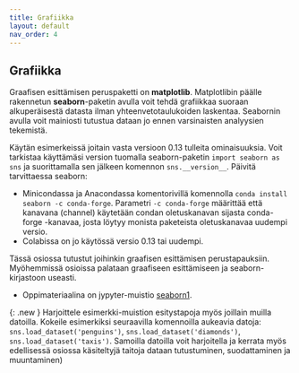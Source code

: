 ```yaml
---
title: Grafiikka
layout: default
nav_order: 4
---
```


## Grafiikka

Graafisen esittämisen peruspaketti on **matplotlib**. Matplotlibin päälle rakennetun **seaborn**-paketin avulla voit tehdä grafiikkaa suoraan alkuperäisestä datasta ilman yhteenvetotaulukoiden laskentaa. Seabornin avulla voit mainiosti tutustua dataan jo ennen varsinaisten analyysien tekemistä.

Käytän esimerkeissä joitain vasta versioon 0.13 tulleita ominaisuuksia. Voit tarkistaa käyttämäsi version tuomalla seaborn-paketin `import seaborn as sns` ja suorittamalla sen jälkeen komennon `sns.__version__`. Päivitä tarvittaessa seaborn:

* Minicondassa ja Anacondassa komentorivillä komennolla `conda install seaborn -c conda-forge`. Parametri `-c conda-forge` määrittää että kanavana (channel) käytetään condan oletuskanavan sijasta conda-forge -kanavaa, josta löytyy monista paketeista oletuskanavaa uudempi versio.
* Colabissa on jo käytössä versio 0.13 tai uudempi.

Tässä osiossa tutustut joihinkin graafisen esittämisen perustapauksiin. Myöhemmissä osioissa palataan graafiseen esittämiseen ja seaborn-kirjastoon useasti.

* Oppimateriaalina on jypyter-muistio [seaborn1](https://github.com/taanila/kaaviot/blob/master/seaborn1.ipynb).

{: .new }
Harjoittele esimerkki-muistion esitystapoja myös joillain muilla datoilla. Kokeile esimerkiksi seuraavilla komennoilla aukeavia datoja: `sns.load_dataset('penguins')`, `sns.load_dataset('diamonds')`, `sns.load_dataset('taxis')`. Samoilla datoilla voit harjoitella ja kerrata myös edellisessä osiossa käsiteltyjä taitoja dataan tutustuminen, suodattaminen ja muuntaminen) 
